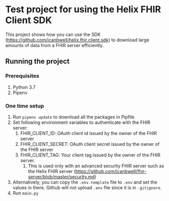 # Test project for using the Helix FHIR Client SDK
This project shows how you can use the SDK 
(https://github.com/icanbwell/helix.fhir.client.sdk) 
to download large amounts of data from a FHIR server efficiently.

## Running the project

### Prerequisites
1. Python 3.7
2. Pipenv

### One time setup
1. Run `pipenv update` to download all the packages in Pipfile
2. Set following environment variables to authenticate with the FHIR server:
   1. FHIR_CLIENT_ID: OAuth client id issued by the owner of the FHIR server
   2. FHIR_CLIENT_SECRET: OAuth client secret issued by the owner of the FHIR server
   3. FHIR_CLIENT_TAG: Your client tag issued by the owner of the FHIR server.  
      1. This is used only with an advanced security FHIR server such as the Helix FHIR server (https://github.com/icanbwell/fhir-server/blob/master/security.md)
3. Alternatively, you can copy the `.env.template` file to `.env` and set the values in there.  Github will not upload `.env` file since it is in `.gitignore`.
4. Run `main.py`

